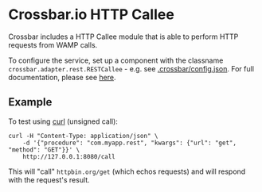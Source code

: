 # Crossbar.io HTTP Callee

Crossbar includes a HTTP Callee module that is able to perform HTTP requests from WAMP calls.

To configure the service, set up a component with the classname `crossbar.adapter.rest.RESTCallee` - e.g. see [.crossbar/config.json](.crossbar/config.json). For full documentation, please see [here](https://crossbar.io/docs/HTTP-Bridge/).

## Example

To test using [curl](http://curl.haxx.se/) (unsigned call):

```shell
curl -H "Content-Type: application/json" \
	-d '{"procedure": "com.myapp.rest", "kwargs": {"url": "get", "method": "GET"}}' \
	http://127.0.0.1:8080/call
```

This will "call" `httpbin.org/get` (which echos requests) and will respond with the request's result.
